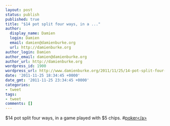 ```yaml
---
layout: post
status: publish
published: true
title: "$14 pot split four ways, in a ..."
author:
  display_name: Damien
  login: Damien
  email: damien@damienburke.org
  url: http://damienburke.org
author_login: Damien
author_email: damien@damienburke.org
author_url: http://damienburke.org
wordpress_id: 1900
wordpress_url: http://www.damienburke.org/2011/11/25/14-pot-split-four-ways-in-a/
date: '2011-11-25 18:34:45 +0000'
date_gmt: '2011-11-25 23:34:45 +0000'
categories:
- tweet
tags:
- tweet
comments: []
---
```

<p>$14 pot split four ways, in a game played with $5 chips. #<a href="http:&#47;&#47;search.twitter.com&#47;search?q=%23poker" class="aktt_hashtag">poker<&#47;a></p>
